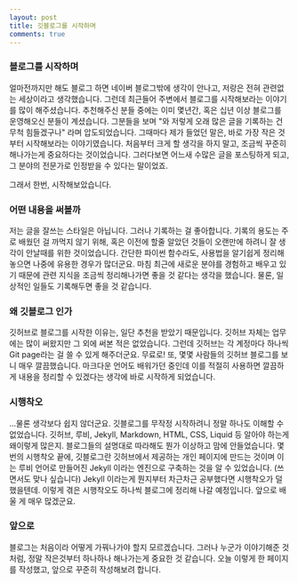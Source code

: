 ```yaml
---
layout: post
title: 깃블로그를 시작하며
comments: true
---
```


### 블로그를 시작하며
얼마전까지만 해도 블로그 하면 네이버 블로그밖에 생각이 안나고, 저랑은 전혀 관련없는 세상이라고 생각했습니다.
그런데 최근들어 주변에서 블로그를 시작해보라는 이야기를 많이 해주셨습니다.
추천해주신 분들 중에는 이미 몇년간, 혹은 십년 이상 블로그를 운영해오신 분들이 계셨습니다.
그분들을 보며 "와 저렇게 오래 많은 글을 기록하는 건 무척 힘들겠구나" 라며 압도되었습니다.
그때마다 제가 들었던 말은, 바로 가장 작은 것부터 시작해보라는 이야기였습니다.
처음부터 크게 할 생각을 하지 말고, 조금씩 꾸준히 해나가는게 중요하다는 것이었습니다.
그러다보면 어느새 수많은 글을 포스팅하게 되고, 그 분야의 전문가로 인정받을 수 있다는 말이었죠.

그래서 한번, 시작해보았습니다.

### 어떤 내용을 써볼까
저는 글을 잘쓰는 스타일은 아닙니다.
그러나 기록하는 걸 좋아합니다.
기록의 용도는 주로 배웠던 걸 까먹지 않기 위해, 혹은 이전에 할줄 알았던 것들이 오랜만에 하려니 잘 생각이 안날때를 위한 것이었습니다.
간단한 파이썬 함수라도, 사용법을 알기쉽게 정리해 놓으면 나중에 유용한 경우가 많더군요.
마침 최근에 새로운 분야를 경험하고 배우고 있기 때문에 관련 지식을 조금씩 정리해나가면 좋을 것 같다는 생각을 했습니다.
물론, 일상적인 일들도 기록해두면 좋을 것 같습니다.

### 왜 깃블로그 인가
깃허브로 블로그를 시작한 이유는, 일단 추천을 받았기 때문입니다.
깃허브 자체는 업무에는 많이 써왔지만 그 외에 써본 적은 없었습니다.
그런데 깃허브는 각 계정마다 하나씩 Git page라는 걸 쓸 수 있게 해주더군요. 무료로!
또, 몇몇 사람들의 깃허브 블로그를 보니 매우 깔끔했습니다.
마크다운 언어도 배워가던 중인데 이를 적절히 사용하면 깔끔하게 내용을 정리할 수 있겠다는 생각에 바로 시작하게 되었습니다.

### 시행착오
...물론 생각보다 쉽지 않더군요.
깃블로그를 무작정 시작하려니 정말 하나도 이해할 수 없었습니다.
깃허브, 루비, Jekyll, Markdown, HTML, CSS, Liquid 등 알아야 하는게 왜이렇게 많은지.
블로그들의 설명대로 따라해도 뭔가 이상하고 맘에 안들었습니다.
몇번의 시행착오 끝에, 깃블로그란 깃허브에서 제공하는 개인 페이지에 만드는 것이며 이는 루비 언어로 만들어진 Jekyll 이라는 엔진으로 구축하는 것을 알 수 있었습니다. (쓰면서도 맞나 싶습니다)
Jekyll 이라는게 뭔지부터 차근차근 공부했다면 시행착오가 덜했을텐데.
이렇게 겪은 시행착오도 하나씩 블로그에 정리해 나갈 예정입니다.
앞으로 배울 게 매우 많겠군요.

### 앞으로
블로그는 처음이라 어떻게 가꿔나가야 할지 모르겠습니다.
그러나 누군가 이야기해준 것처럼, 정말 작은것부터 하나하나 해나가는게 중요한 것 같습니다.
오늘 이렇게 한 페이지를 작성했고, 앞으로 꾸준히 작성해보려 합니다.